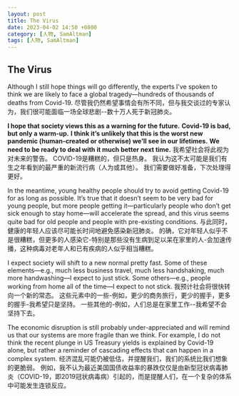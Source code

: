 ```yaml
---
layout: post
title: The Virus
date: 2023-04-02 14:50 +0800
category: [人物, SamAltman] 
tags: [人物, SamAltman]
---
```



## The Virus

Although I still hope things will go differently, the experts I’ve spoken to think we are likely to face a global tragedy—hundreds of thousands of deaths from Covid-19.
尽管我仍然希望事情会有所不同，但与我交谈过的专家认为，我们很可能面临一场全球悲剧--数十万人死于新冠肺炎。

**I hope that society views this as a warning for the future.**
**Covid-19 is bad, but only a warm-up.**
**I think it’s unlikely that this is the worst new pandemic (human-created or otherwise) we’ll see in our lifetimes.**
**We need to be ready to deal with it much better next time.**
我希望社会将此视为对未来的警告。
COVID-19是糟糕的，但只是热身。
我认为这不太可能是我们有生之年看到的最严重的新流行病（人为或其他）。
我们需要做好准备，下次处理得更好。

In the meantime, young healthy people should try to avoid getting Covid-19 for as long as possible.  It’s true that it doesn’t seem to be very bad for young people, but more people getting it—particularly people who don’t get sick enough to stay home—will accelerate the spread, and this virus seems quite bad for old people and people with pre-existing conditions.
与此同时，健康的年轻人应该尽可能长时间地避免感染新冠肺炎。 的确，它对年轻人似乎不是很糟糕，但更多的人感染它-特别是那些没有生病到足以呆在家里的人-会加速传播，这种病毒对老年人和已有疾病的人似乎相当糟糕。

I expect society will shift to a new normal pretty fast.  Some of these elements—e.g., much less business travel, much less handshaking, much more handwashing—I expect to just stick.  Some others—e.g., people working from home all of the time—I expect to not stick.
我预计社会将很快转向一个新的常态。 这些元素中的一些-例如，更少的商务旅行，更少的握手，更多的握手-我希望只是坚持。 一些其他的-例如，人们总是在家里工作--我希望不会坚持下去。

The economic disruption is still probably under-appreciated and will remind us that our systems are more fragile than we think.  For example, I do not think the recent plunge in US Treasury yields is explained by Covid-19 alone, but rather a reminder of cascading effects that can happen in a complex system.
经济混乱可能仍被低估，并提醒我们，我们的系统比我们想象的更脆弱。 例如，我不认为最近美国国债收益率的暴跌仅仅是由新型冠状病毒肺炎（COVID-19，即2019冠状病毒病）引起的，而是提醒人们，在一个复杂的体系中可能发生连锁反应。
